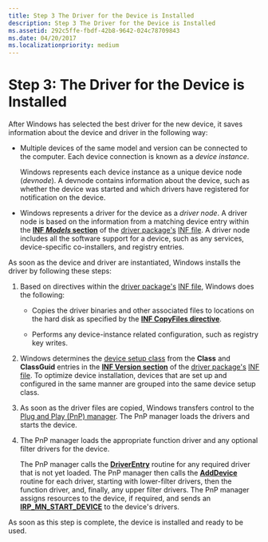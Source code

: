 ```yaml
---
title: Step 3 The Driver for the Device is Installed
description: Step 3 The Driver for the Device is Installed
ms.assetid: 292c5ffe-fbdf-42b8-9642-024c78709843
ms.date: 04/20/2017
ms.localizationpriority: medium
---
```


# Step 3: The Driver for the Device is Installed


After Windows has selected the best driver for the new device, it saves information about the device and driver in the following way:

-   Multiple devices of the same model and version can be connected to the computer. Each device connection is known as a *device instance*.

    Windows represents each device instance as a unique device node (*devnode*). A devnode contains information about the device, such as whether the device was started and which drivers have registered for notification on the device.

-   Windows represents a driver for the device as a *driver node*. A driver node is based on the information from a matching device entry within the [**INF *Models* section**](inf-models-section.md) of the [driver package's](driver-packages.md) [INF file](overview-of-inf-files.md). A driver node includes all the software support for a device, such as any services, device-specific co-installers, and registry entries.

As soon as the device and driver are instantiated, Windows installs the driver by following these steps:

1.  Based on directives within the [driver package's](driver-packages.md) [INF file](overview-of-inf-files.md), Windows does the following:

    -   Copies the driver binaries and other associated files to locations on the hard disk as specified by the [**INF CopyFiles directive**](inf-copyfiles-directive.md).

    -   Performs any device-instance related configuration, such as registry key writes.

2.  Windows determines the [device setup class](device-setup-classes.md) from the **Class** and **ClassGuid** entries in the [**INF Version section**](inf-version-section.md) of the [driver package's](driver-packages.md) [INF file](overview-of-inf-files.md). To optimize device installation, devices that are set up and configured in the same manner are grouped into the same device setup class.

3.  As soon as the driver files are copied, Windows transfers control to the [Plug and Play (PnP) manager](pnp-manager.md). The PnP manager loads the drivers and starts the device.

4.  The PnP manager loads the appropriate function driver and any optional filter drivers for the device.

    The PnP manager calls the [**DriverEntry**](https://docs.microsoft.com/windows-hardware/drivers/ddi/wdm/nc-wdm-driver_initialize) routine for any required driver that is not yet loaded. The PnP manager then calls the [**AddDevice**](https://docs.microsoft.com/windows-hardware/drivers/ddi/wdm/nc-wdm-driver_add_device) routine for each driver, starting with lower-filter drivers, then the function driver, and, finally, any upper filter drivers. The PnP manager assigns resources to the device, if required, and sends an [**IRP_MN_START_DEVICE**](https://docs.microsoft.com/windows-hardware/drivers/kernel/irp-mn-start-device) to the device's drivers.

As soon as this step is complete, the device is installed and ready to be used.

 

 





